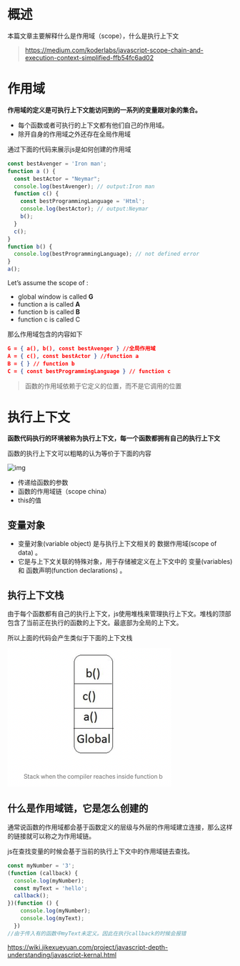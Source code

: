 # 概述

本篇文章主要解释什么是作用域（scope），什么是执行上下文

> https://medium.com/koderlabs/javascript-scope-chain-and-execution-context-simplified-ffb54fc6ad02

# 作用域

**作用域的定义是可执行上下文能访问到的一系列的变量跟对象的集合。**

- 每个函数或者可执行的上下文都有他们自己的作用域。
- 除开自身的作用域之外还存在全局作用域

通过下面的代码来展示js是如何创建的作用域

```js
const bestAvenger = 'Iron man';
function a () {
  const bestActor = "Neymar";
  console.log(bestAvenger); // output:Iron man
  function c() {
    const bestProgrammingLanguage = 'Html';
    console.log(bestActor); // output:Neymar
    b();
  }
  c();
}
function b() {
  console.log(bestProgrammingLanguage); // not defined error
}
a();
```

Let’s assume the scope of :

- global window is called **G**
- function a is called **A**
- function b is called **B**
- function c is called C

那么作用域包含的内容如下

```json
G = { a(), b(), const bestAvenger } //全局作用域
A = { c(), const bestActor } //function a
B = { } // function b
C = { const bestProgrammingLanguage } // function c
```

> 函数的作用域依赖于它定义的位置，而不是它调用的位置

# 执行上下文

**函数代码执行的环境被称为执行上下文，每一个函数都拥有自己的执行上下文**

函数的执行上下文可以粗略的认为等价于下面的内容

![img](https://wiki.jikexueyuan.com/project/javascript-depth-understanding/images/6.png)

- 传递给函数的参数
- 函数的作用域链（scope china）
- this的值

## 变量对象

- 变量对象(variable object) 是与执行上下文相关的 数据作用域(scope of data) 。
- 它是与上下文关联的特殊对象，用于存储被定义在上下文中的 变量(variables) 和 函数声明(function declarations) 。



## 执行上下文栈

由于每个函数都有自己的执行上下文，js使用堆栈来管理执行上下文。堆栈的顶部包含了当前正在执行的函数的上下文。最底部为全局的上下文。

所以上面的代码会产生类似于下面的上下文栈

<img src="../image/image-20210717102053132.png" alt="image-20210717102053132" style="zoom:50%;" />

## 什么是作用域链，它是怎么创建的

通常说函数的作用域都会基于函数定义的层级与外层的作用域建立连接，那么这样的链接就可以称之为作用域链。

js在查找变量的时候会基于当前的执行上下文中的作用域链去查找。

```js
const myNumber = '3';
(function (callback) {
  console.log(myNumber);
  const myText = 'hello';
  callback();
})(function () {
    console.log(myNumber);
    console.log(myText);
  })
//由于传入有的函数中myText未定义。因此在执行callback的时候会报错
```



https://wiki.jikexueyuan.com/project/javascript-depth-understanding/javascript-kernal.html